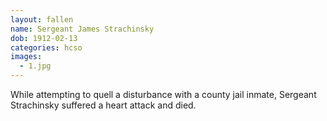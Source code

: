 ```yaml
---
layout: fallen
name: Sergeant James Strachinsky
dob: 1912-02-13
categories: hcso
images:
  - 1.jpg
---
```


While attempting to quell a disturbance with a county jail inmate, Sergeant Strachinsky suffered a heart attack and died.
